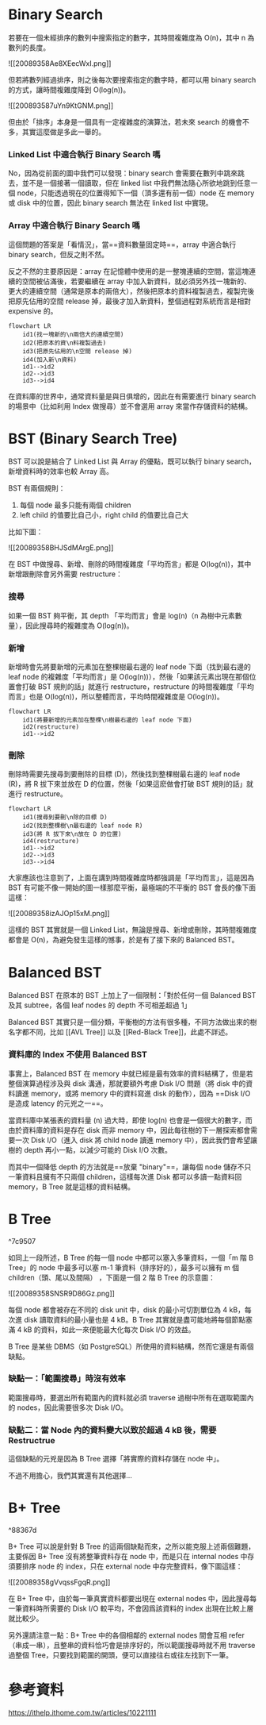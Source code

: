# Binary Search

若要在一個未經排序的數列中搜索指定的數字，其時間複雜度為 O(n)，其中 n 為數列的長度。

![[20089358Ae8XEecWxI.png]]

但若將數列經過排序，則之後每次要搜索指定的數字時，都可以用 binary search 的方式，讓時間複雜度降到 O(log(n))。

![[200893587uYn9KtGNM.png]]

但由於「排序」本身是一個具有一定複雜度的演算法，若未來 search 的機會不多，其實這麼做是多此一舉的。

### Linked List 中適合執行 Binary Search 嗎

No，因為從前面的圖中我們可以發現：binary search 會需要在數列中跳來跳去，並不是一個接著一個讀取，但在 linked list 中我們無法隨心所欲地跳到任意一個 node，只能透過現在的位置得知下一個（頂多還有前一個）node 在 memory 或 disk 中的位置，因此 binary search 無法在 linked list 中實現。

### Array 中適合執行 Binary Search 嗎

這個問題的答案是「看情況」，當==資料數量固定時==，array 中適合執行 binary search，但反之則不然。

反之不然的主要原因是：array 在記憶體中使用的是一整塊連續的空間，當這塊連續的空間被佔滿後，若要繼續在 array 中加入新資料，就必須另外找一塊新的、更大的連續空間（通常是原本的兩倍大），然後把原本的資料複製過去，複製完後把原先佔用的空間 release 掉，最後才加入新資料，整個過程對系統而言是相對 expensive 的。

```mermaid
flowchart LR
	id1(找一塊新的\n兩倍大的連續空間)
	id2(把原本的資\n料複製過去)
	id3(把原先佔用的\n空間 release 掉)
	id4(加入新\n資料)
    id1-->id2
    id2-->id3
    id3-->id4
```

在資料庫的世界中，通常資料量是與日俱增的，因此在有需要進行 binary search 的場景中（比如利用 Index 做搜尋）並不會選用 array 來當作存儲資料的結構。

# BST (Binary Search Tree)

BST 可以說是結合了 Linked List 與 Array 的優點，既可以執行 binary search，新增資料時的效率也較 Array 高。

BST 有兩個規則：

1. 每個 node 最多只能有兩個 children
2. left child 的值要比自己小，right child 的值要比自己大

比如下圖：

![[20089358BHJSdMArgE.png]]

在 BST 中做搜尋、新增、刪除的時間複雜度「平均而言」都是 O(log(n))，其中新增跟刪除會另外需要 restructure：

### 搜尋

如果一個 BST 夠平衡，其 depth 「平均而言」會是 log(n)（n 為樹中元素數量），因此搜尋時的複雜度為 O(log(n))。

### 新增

新增時會先將要新增的元素加在整棵樹最右邊的 leaf node 下面（找到最右邊的 leaf node 的複雜度「平均而言」是 O(log(n))），然後「如果該元素出現在那個位置會打破 BST 規則的話」就進行 restructure，restructure 的時間複雜度「平均而言」也是 O(log(n))，所以整體而言，平均時間複雜度是 O(log(n))。

```mermaid
flowchart LR
	id1(將要新增的元素加在整棵\n樹最右邊的 leaf node 下面)
	id2(restructure)
    id1-->id2
```

### 刪除

刪除時需要先搜尋到要刪除的目標 (D)，然後找到整棵樹最右邊的 leaf node (R)，將 R 拔下來並放在 D 的位置，然後「如果這麽做會打破 BST 規則的話」就進行 restructure。

```mermaid
flowchart LR
	id1(搜尋到要刪\n除的目標 D)
	id2(找到整棵樹\n最右邊的 leaf node R)
	id3(將 R 拔下來\n放在 D 的位置)
	id4(restructure)
    id1-->id2
    id2-->id3
    id3-->id4
```

大家應該也注意到了，上面在講到時間複雜度時都強調是「平均而言」，這是因為 BST 有可能不像一開始的圖一樣那麼平衡，最極端的不平衡的 BST 會長的像下面這樣：

![[20089358izAJOp15xM.png]]

這樣的 BST 其實就是一個 Linked List，無論是搜尋、新增或刪除，其時間複雜度都會是 O(n)，為避免發生這樣的憾事，於是有了接下來的 Balanced BST。

# Balanced BST

Balanced BST 在原本的 BST 上加上了一個限制：「對於任何一個 Balanced BST 及其 subtree，各個 leaf nodes 的 depth 不可相差超過 1」

Balanced BST 其實只是一個分類，平衡樹的方法有很多種，不同方法做出來的樹名字都不同，比如 [[AVL Tree]] 以及 [[Red-Black Tree]]，此處不詳述。

### 資料庫的 Index 不使用 Balanced BST

事實上，Balanced BST 在 memory 中就已經是最有效率的資料結構了，但是若整個演算過程涉及與 disk 溝通，那就要額外考慮 Disk I/O 問題（將 disk 中的資料讀進 memory，或將 memory 中的資料寫進 disk 的動作），因為 ==Disk I/O 是造成 latency 的元兇之一==。

當資料庫中某張表的資料量 (n) 過大時，即使 log(n) 也會是一個很大的數字，而由於資料庫的資料是存在 disk 而非 memory 中，因此每往樹的下一層探索都會需要一次 Disk I/O（進入 disk 將 child node 讀進 memory 中），因此我們會希望讓樹的 depth 再小一點，以減少可能的 Disk I/O 次數。

而其中一個降低 depth 的方法就是==放棄 "binary"==，讓每個 node 儲存不只一筆資料且擁有不只兩個 children，這樣每次進 Disk 都可以多讀一點資料回 memory，B Tree 就是這樣的資料結構。

# B Tree

^7c9507

如同上一段所述，B Tree 的每一個 node 中都可以塞入多筆資料，一個「m 階 B Tree」的 node 中最多可以塞 m-1 筆資料（排序好的），最多可以擁有 m 個 children（頭、尾以及間隔） ，下面是一個 2 階 B Tree 的示意圖：

![[20089358SNSR9D86Gz.png]]

每個 node 都會被存在不同的 disk unit 中，disk 的最小可切割單位為 4 kB，每次進 disk 讀取資料的最小量也是 4 kB。B Tree 其實就是盡可能地將每個節點塞滿 4 kB 的資料，如此一來便能最大化每次 Disk I/O 的效益。

B Tree 是某些 DBMS（如 PostgreSQL）所使用的資料結構，然而它還是有兩個缺點。

### 缺點一：「範圍搜尋」時沒有效率

範圍搜尋時，要選出所有範圍內的資料就必須 traverse 過樹中所有在選取範圍內的 nodes，因此需要很多次 Disk I/O。

### 缺點二：當 Node 內的資料變大以致於超過 4 kB 後，需要 Restructrue

這個缺點的元兇是因為 B Tree 選擇「將實際的資料存儲在 node 中」。

不過不用擔心，我們其實還有其他選擇...

# B+ Tree

^88367d

B+ Tree 可以說是針對 B Tree 的這兩個缺點而來，之所以能克服上述兩個難題，主要係因 B+ Tree 沒有將整筆資料存在 node 中，而是只在 internal nodes 中存須要排序 node 的 index，只在 external node 中存完整資料，像下圖這樣：

![[20089358gVvqssFgqR.png]]

在 B+ Tree 中，由於每一筆真實資料都要出現在 external nodes 中，因此搜尋每一筆資料時所需要的 Disk I/O 較平均，不會因爲該資料的 index 出現在比較上層就比較少。

另外還請注意一點：B+ Tree 中的各個相鄰的 external nodes 間會互相 refer（串成一串），且整串的資料恰巧會是排序好的，所以範圍搜尋時就不用 traverse 過整個 Tree，只要找到範圍的開頭，便可以直接往右或往左找到下一筆。

# 參考資料

https://ithelp.ithome.com.tw/articles/10221111